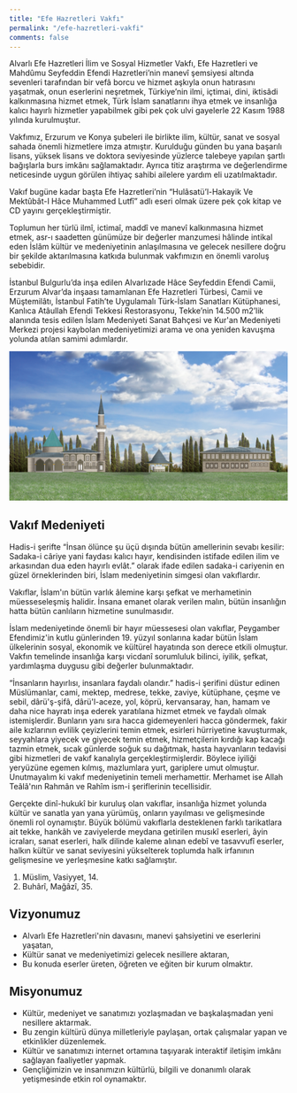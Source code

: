 ```yaml
---
title: "Efe Hazretleri Vakfı"
permalink: "/efe-hazretleri-vakfi"
comments: false
---
```


Alvarlı Efe Hazretleri İlim ve Sosyal Hizmetler Vakfı, Efe Hazretleri ve Mahdûmu Seyfeddin Efendi Hazretleri’nin manevî şemsiyesi altında sevenleri tarafından bir vefâ borcu ve hizmet aşkıyla onun hatırasını yaşatmak, onun eserlerini neşretmek, Türkiye’nin ilmi, içtimai, dini, iktisâdi kalkınmasına hizmet etmek, Türk İslam sanatlarını ihya etmek ve insanlığa kalıcı hayırlı hizmetler yapabilmek gibi pek çok ulvi gayelerle 22 Kasım 1988 yılında kurulmuştur.

Vakfımız, Erzurum ve Konya şubeleri ile birlikte ilim, kültür, sanat ve sosyal sahada önemli hizmetlere imza atmıştır. Kurulduğu günden bu yana başarılı lisans, yüksek lisans ve doktora seviyesinde yüzlerce talebeye yapılan şartlı bağışlarla burs imkânı sağlamaktadır. Ayrıca titiz araştırma ve değerlendirme neticesinde uygun görülen ihtiyaç sahibi ailelere yardım eli uzatılmaktadır.

Vakıf bugüne kadar başta Efe Hazretleri’nin “Hulâsatü’l-Hakayik Ve Mektûbât-I Hâce Muhammed Lutfî” adlı eseri olmak üzere pek çok kitap ve CD yayını gerçekleştirmiştir.

Toplumun her türlü ilmî, ictimaî, maddî ve manevî kalkınmasına hizmet etmek, asr-ı saadetten günümüze bir değerler manzumesi hâlinde intikal eden İslâm kültür ve medeniyetinin anlaşılmasına ve gelecek nesillere doğru bir şekilde aktarılmasına katkıda bulunmak vakfımızın en önemli varoluş sebebidir.

İstanbul Bulgurlu’da inşa edilen Alvarlızade Hâce Seyfeddin Efendi Camii, Erzurum Alvar’da inşaası tamamlanan Efe Hazretleri Türbesi, Camii ve Müştemilâtı, İstanbul Fatih’te Uygulamalı Türk-İslam Sanatları Kütüphanesi, Kanlıca Atâullah Efendi Tekkesi Restorasyonu, Tekke’nin 14.500 m2’lik alanında tesis edilen İslam Medeniyeti Sanat Bahçesi ve Kur'an Medeniyeti Merkezi projesi kaybolan medeniyetimizi arama ve ona yeniden kavuşma yolunda atılan samimi adımlardır.

![Vakıf Amacı](/assets/images/posts/erzurum-vakif.png)

## Vakıf Medeniyeti

Hadis-i şerifte “İnsan ölünce şu üçü dışında bütün amellerinin sevabı kesilir: Sadaka-i câriye yani faydası kalıcı hayır, kendisinden istifade edilen ilim ve arkasından dua eden hayırlı evlât.” olarak ifade edilen sadaka-i cariyenin en güzel örneklerinden biri, İslam medeniyetinin simgesi olan vakıflardır.

Vakıflar, İslam'ın bütün varlık âlemine karşı şefkat ve merhametinin müesseseleşmiş halidir. İnsana emanet olarak verilen malın, bütün insanlığın hatta bütün canlıların hizmetine sunulmasıdır.

İslam medeniyetinde önemli bir hayır müessesesi olan vakıflar, Peygamber Efendimiz'in kutlu günlerinden 19. yüzyıl sonlarına kadar bütün İslam ülkelerinin sosyal, ekonomik ve kültürel hayatında son derece etkili olmuştur. Vakfın temelinde insanlığa karşı vicdanî sorumluluk bilinci, iyilik, şefkat, yardımlaşma duygusu gibi değerler bulunmaktadır.

“İnsanların hayırlısı, insanlara faydalı olandır.” hadis-i şerifini düstur edinen Müslümanlar, cami, mektep, medrese, tekke, zaviye, kütüphane, çeşme ve sebil, dârü'ş-şifâ, dârü'l-aceze, yol, köprü, kervansaray, han, hamam ve daha nice hayratı inşa ederek yaratılana hizmet etmek ve faydalı olmak istemişlerdir. Bunların yanı sıra hacca gidemeyenleri hacca göndermek, fakir aile kızlarının evlilik çeyizlerini temin etmek, esirleri hürriyetine kavuşturmak, seyyahlara yiyecek ve giyecek temin etmek, hizmetçilerin kırdığı kap kacağı tazmin etmek, sıcak günlerde soğuk su dağıtmak, hasta hayvanların tedavisi gibi hizmetleri de vakıf kanalıyla gerçekleştirmişlerdir. Böylece iyiliği yeryüzüne egemen kılmış, mazlumlara yurt, gariplere umut olmuştur. Unutmayalım ki vakıf medeniyetinin temeli merhamettir. Merhamet ise Allah Teâlâ'nın Rahmân ve Rahîm ism-i şeriflerinin tecellisidir.

Gerçekte dinî-hukukî bir kuruluş olan vakıflar, insanlığa hizmet yolunda kültür ve sanatla yan yana yürümüş, onların yayılması ve gelişmesinde önemli rol oynamıştır. Büyük bölümü vakıflarla desteklenen farklı tarikatlara ait tekke, hankâh ve zaviyelerde meydana getirilen musıkî eserleri, âyin icraları, sanat eserleri, halk dilinde kaleme alınan edebî ve tasavvufî eserler, halkın kültür ve sanat seviyesini yükselterek toplumda halk irfanının gelişmesine ve yerleşmesine katkı sağlamıştır.


1. Müslim, Vasiyyet, 14.
2. Buhârî, Mağâzî, 35.

## Vizyonumuz

- Alvarlı Efe Hazretleri'nin davasını, manevi şahsiyetini ve eserlerini yaşatan,
- Kültür sanat ve medeniyetimizi gelecek nesillere aktaran,
- Bu konuda eserler üreten, öğreten ve eğiten bir kurum olmaktır.

## Misyonumuz

- Kültür, medeniyet ve sanatımızı yozlaşmadan ve başkalaşmadan yeni nesillere aktarmak.
- Bu zengin kültürü dünya milletleriyle paylaşan, ortak çalışmalar yapan ve etkinlikler düzenlemek.
- Kültür ve sanatımızı internet ortamına taşıyarak interaktif iletişim imkânı sağlayan faaliyetler yapmak.
- Gençliğimizin ve insanımızın kültürlü, bilgili ve donanımlı olarak yetişmesinde etkin rol oynamaktır.
